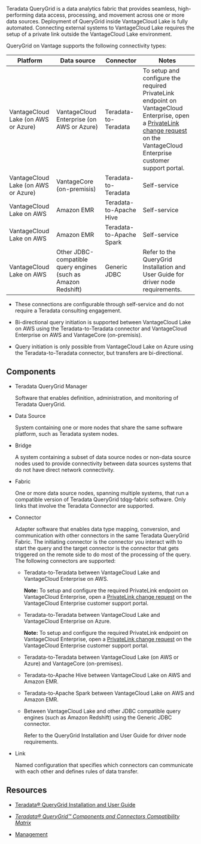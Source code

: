 
Teradata QueryGrid is a data analytics fabric that provides seamless, high-performing data access, processing, and movement across one or more data sources. Deployment of QueryGrid inside VantageCloud Lake is fully automated. Connecting external systems to VantageCloud Lake requires the setup of a private link outside the VantageCloud Lake environment.

QueryGrid on Vantage supports the following connectivity types:

|Platform|Data source|Connector|Notes|
|--------|-----------|---------|-----|
|VantageCloud Lake (on AWS or Azure)|VantageCloud Enterprise (on AWS or Azure)|Teradata-to-Teradata|To setup and configure the required PrivateLink endpoint on VantageCloud Enterprise, open a [PrivateLink change request](yml1671157089031.md) on the VantageCloud Enterprise customer support portal.|
|VantageCloud Lake (on AWS or Azure)|VantageCore (on-premisis)|Teradata-to-Teradata|Self-service|
|VantageCloud Lake on AWS|Amazon EMR|Teradata-to-Apache Hive|Self-service|
|VantageCloud Lake on AWS|Amazon EMR|Teradata-to-Apache Spark|Self-service|
|VantageCloud Lake on AWS|Other JDBC-compatible query engines (such as Amazon Redshift)|Generic JDBC|Refer to the QueryGrid Installation and User Guide for driver node requirements.|


-   These connections are configurable through self-service and do not require a Teradata consulting engagement.

-   Bi-directional query initiation is supported between VantageCloud Lake on AWS using the Teradata-to-Teradata connector and VantageCloud Enterprise on AWS and VantageCore (on-premisis).

-   Query initiation is only possible from VantageCloud Lake on Azure using the Teradata-to-Teradata connector, but transfers are bi-directional.


## Components


-   Teradata QueryGrid Manager

    Software that enables definition, administration, and monitoring of Teradata QueryGrid.

-   Data Source

    System containing one or more nodes that share the same software platform, such as Teradata system nodes.

-   Bridge

    A system containing a subset of data source nodes or non-data source nodes used to provide connectivity between data sources systems that do not have direct network connectivity.

-   Fabric

    One or more data source nodes, spanning multiple systems, that run a compatible version of Teradata QueryGrid tdqg-fabric software. Only links that involve the Teradata Connector are supported.

-   Connector

    Adapter software that enables data type mapping, conversion, and communication with other connectors in the same Teradata QueryGrid Fabric. The initiating connector is the connector you interact with to start the query and the target connector is the connector that gets triggered on the remote side to do most of the processing of the query. The following connectors are supported:

    -   Teradata-to-Teradata between VantageCloud Lake and VantageCloud Enterprise on AWS.

        **Note:** To setup and configure the required PrivateLink endpoint on VantageCloud Enterprise, open a [PrivateLink change request](yml1671157089031.md) on the VantageCloud Enterprise customer support portal.

    -   Teradata-to-Teradata between VantageCloud Lake and VantageCloud Enterprise on Azure.

        **Note:** To setup and configure the required PrivateLink endpoint on VantageCloud Enterprise, open a [PrivateLink change request](yml1671157089031.md) on the VantageCloud Enterprise customer support portal.

    -   Teradata-to-Teradata between VantageCloud Lake (on AWS or Azure) and VantageCore (on-premises).

    -   Teradata-to-Apache Hive between VantageCloud Lake on AWS and Amazon EMR.

    -   Teradata-to-Apache Spark between VantageCloud Lake on AWS and Amazon EMR.

    -   Between VantageCloud Lake and other JDBC compatible query engines (such as Amazon Redshift) using the Generic JDBC connector.

        Refer to the QueryGrid Installation and User Guide for driver node requirements.

-   Link

    Named configuration that specifies which connectors can communicate with each other and defines rules of data transfer.


## Resources


-   [Teradata® QueryGrid Installation and User Guide](https://docs.teradata.com/search/documents?query=Teradata+QueryGrid+Installation+and+User+Guide&sort=last_update&virtual-field=title_only&content-lang=)

-   [*Teradata® QueryGrid™ Components and Connectors Compatibility Matrix*](https://docs.teradata.com/access/sources/dita/map?dita:mapPath=wue1554808920847.ditamap)

-   [Management](lzm1640282103875.md)


